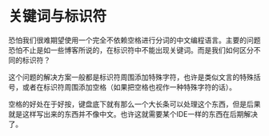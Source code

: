 # 关键词与标识符

恐怕我们很难期望使用一个完全不依赖空格进行分词的中文编程语言。主要的问题恐怕不止是如一些博客所说的，在标识符中不能出现关键词。而是我们如何区分不同的标识符？

这个问题的解决方案一般都是标识符周围添加特殊字符，也许是类似文言的特殊括号，或者在标识符周围添加空格（如果把空格也视作一种特殊字符的话）。

空格的好处在于好按，键盘底下就有那么一个大长条可以处理这个东西，但是后果就是这样写出来的东西并不像中文。也许这就需要某个IDE一样的东西在后期解决了。
